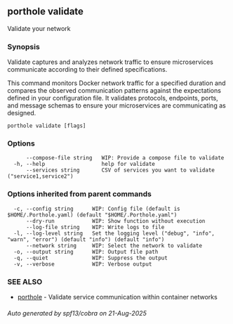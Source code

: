 ## porthole validate

Validate your network

### Synopsis

Validate captures and analyzes network traffic to ensure microservices 
communicate according to their defined specifications.

This command monitors Docker network traffic for a specified duration and compares
the observed communication patterns against the expectations defined in your 
configuration file. It validates protocols, endpoints, ports, and message schemas
to ensure your microservices are communicating as designed.

```
porthole validate [flags]
```

### Options

```
      --compose-file string   WIP: Provide a compose file to validate
  -h, --help                  help for validate
      --services string       CSV of services you want to validate ("service1,service2")
```

### Options inherited from parent commands

```
  -c, --config string      WIP: Config file (default is $HOME/.Porthole.yaml) (default "$HOME/.Porthole.yaml")
      --dry-run            WIP: Show function without execution
      --log-file string    WIP: Write logs to file
  -l, --log-level string   Set the logging level ("debug", "info", "warn", "error") (default "info") (default "info")
      --network string     WIP: Select the network to validate
  -o, --output string      WIP: Output file path
  -q, --quiet              WIP: Suppress the output
  -v, --verbose            WIP: Verbose output
```

### SEE ALSO

* [porthole](porthole.md)	 - Validate service communication within container networks

###### Auto generated by spf13/cobra on 21-Aug-2025
